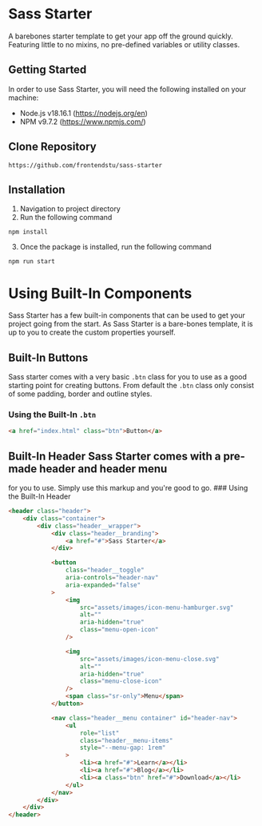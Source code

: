 # Sass Starter

A barebones starter template to get your app off the ground quickly. Featuring little to no mixins, no pre-defined variables or utility classes.

## Getting Started

In order to use Sass Starter, you will need the following installed on your machine:

-   Node.js v18.16.1 (https://nodejs.org/en)
-   NPM v9.7.2 (https://www.npmjs.com/)

## Clone Repository

```shell
https://github.com/frontendstu/sass-starter
```

## Installation

1. Navigation to project directory
2. Run the following command

```shell
npm install
```

3. Once the package is installed, run the following command

```shell
npm run start
```

# Using Built-In Components

Sass Starter has a few built-in components that can be used to get your project going from the start. As Sass Starter is a bare-bones template, it is up to you to create the custom properties yourself.

## Built-In Buttons

Sass starter comes with a very basic `.btn` class for you to use as a good starting point for creating buttons. From default the `.btn` class only consist of some padding, border and outline styles.

### Using the Built-In `.btn`

```html
<a href="index.html" class="btn">Button</a>
```

## Built-In Header Sass Starter comes with a pre-made header and header menu

for you to use. Simply use this markup and you're good to go. ### Using the
Built-In Header

```html
<header class="header">
    <div class="container">
        <div class="header__wrapper">
            <div class="header__branding">
                <a href="#">Sass Starter</a>
            </div>

            <button
                class="header__toggle"
                aria-controls="header-nav"
                aria-expanded="false"
            >
                <img
                    src="assets/images/icon-menu-hamburger.svg"
                    alt=""
                    aria-hidden="true"
                    class="menu-open-icon"
                />

                <img
                    src="assets/images/icon-menu-close.svg"
                    alt=""
                    aria-hidden="true"
                    class="menu-close-icon"
                />
                <span class="sr-only">Menu</span>
            </button>

            <nav class="header__menu container" id="header-nav">
                <ul
                    role="list"
                    class="header__menu-items"
                    style="--menu-gap: 1rem"
                >
                    <li><a href="#">Learn</a></li>
                    <li><a href="#">Blog</a></li>
                    <li><a class="btn" href="#">Download</a></li>
                </ul>
            </nav>
        </div>
    </div>
</header>
```
